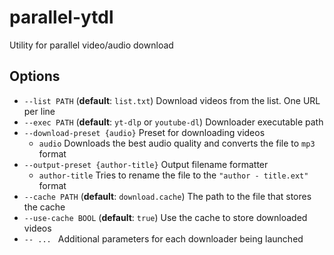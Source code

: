 
# parallel-ytdl

Utility for parallel video/audio download

## Options

- `--list PATH` (**default**: `list.txt`) Download videos from the list. One URL per line
- `--exec PATH` (**default**: `yt-dlp` or `youtube-dl`) Downloader executable path
- `--download-preset {audio}` Preset for downloading videos
	- `audio` Downloads the best audio quality and converts the file to `mp3` format
- `--output-preset {author-title}` Output filename formatter
	- `author-title` Tries to rename the file to the `"author - title.ext"` format
- `--cache PATH` (**default**: `download.cache`) The path to the file that stores the cache
- `--use-cache BOOL` (**default**: `true`) Use the cache to store downloaded videos
- `-- ... ` Additional parameters for each downloader being launched
